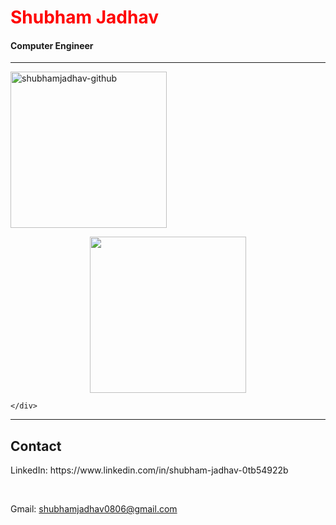 <!DOCTYPE html>
<html lang="en">
<head>
    <meta charset="UTF-8">
    <meta name="viewport" content="width=device-width, initial-scale=1.0">
</head>
<body>
    <h1 style="color:red">Shubham Jadhav</h1>
    <h4>Computer Engineer</h4>
    <hr>
    
  <p><img align="center" src="https://github-readme-stats.vercel.app/api/top-langs?username=shubhamjadhav-github&show_icons=true&locale=en&layout=compact" alt="shubhamjadhav-github" height=250px/></p>

 <p align="center">
  <img src="https://github-readme-stats.vercel.app/api/top-langs?username=shubhamjadhav-github&layout=compact&hide=python,css,html,shell,batch,dockerfile,makefile,jupyter%20notebook,tsql,cmake,scss,objective-c,typescript,perl,ruby,r,go,kotlin,swift,visual%20basic,assembly,lua,haskell,elixir,coffeescript,vim%20script,ini,json,yaml,xml,groovy,powershell" height="250px" />
</p>



    </div>
  <hr>
  <h2>Contact</h2>
<p>LinkedIn: https://www.linkedin.com/in/shubham-jadhav-0tb54922b</p><br>
<p>Gmail: <a href="#">shubhamjadhav0806@gmail.com</a></p>
<br>
</body>
</html>

